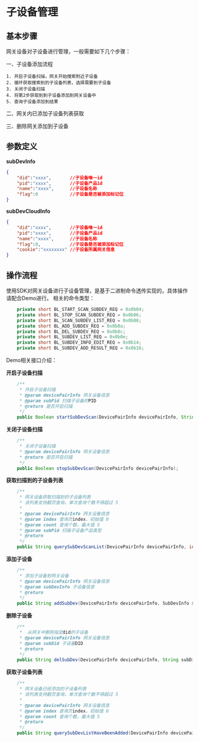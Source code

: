 # 子设备管理

## 基本步骤

网关设备对子设备进行管理，一般需要如下几个步骤：

一、子设备添加流程

    1. 开启子设备扫描，网关开始搜索附近子设备
    2. 循环获取搜索到的子设备列表，选择需要到子设备
    3. 关闭子设备扫描
    4. 将第2步获取到到子设备添加到网关设备中
    5. 查询子设备添加到结果

二、网关内已添加子设备列表获取

三、删除网关添加到子设备

## 参数定义

**subDevInfo**

```json
{
    "did":"xxxx",       //子设备唯一id
    "pid":"xxxx",       //子设备产品id
    "name":"xxxx",      //子设备名称
    "flag":0            //子设备是否被添加标记位
}
```

**subDevCloudInfo**

```json
{
    "did":"xxxx",       //子设备唯一id
    "pid":"xxxx",       //子设备产品id
    "name":"xxxx",      //子设备名称
    "flag":0,           //子设备是否被添加标记位
    "cookie":"xxxxxxxx" //子设备所属网关信息
}
```

## 操作流程

使用SDK对网关设备进行子设备管理，是基于二进制命令透传实现的，具体操作请配合Demo进行。
相关的命令类型：

```java
    private short BL_START_SCAN_SUBDEV_REQ = 0x0b04;
    private short BL_STOP_SCAN_SUBDEV_REQ = 0x0b06;
    private short BL_SCAN_SUBDEV_LIST_REQ = 0x0b08;
    private short BL_ADD_SUBDEV_REQ = 0x0b0a;
    private short BL_DEL_SUBDEV_REQ = 0x0b0c;
    private short BL_SUBDEV_LIST_REQ = 0x0b0e;
    private short BL_SUBDEV_INFO_EDIT_REQ = 0x0b14;
    private short BL_SUBDEV_ADD_RESULT_REQ = 0x0b16;
```

Demo相关接口介绍：

**开启子设备扫描**

```java
    /**
     * 开启子设备扫描
     * @param devicePairInfo 网关设备信息
     * @param subPid 扫描子设备的PID
     * @return 是否开启扫描
     */
    public Boolean startSubDevScan(DevicePairInfo devicePairInfo, String subPid);
```

**关闭子设备扫描**

```java
    /**
     * 关闭子设备扫描
     * @param devicePairInfo 网关设备信息
     * @return 是否开启扫描
     */
    public Boolean stopSubDevScan(DevicePairInfo devicePairInfo);
```
**获取扫描到的子设备列表**

```java
    /**
     * 网关设备获取扫描到的子设备列表
     * 该列表支持翻页查询，单次查询个数不得超过 5
     *
     * @param devicePairInfo 网关设备信息
     * @param index 查询页index，初始值 0
     * @param count 查询个数，最大值 5
     * @param subPid 扫描子设备产品类型
     * @return
     */
    public String querySubDevScanList(DevicePairInfo devicePairInfo, int index, int count, String subPid);
```
**添加子设备**

```java
    /**
     * 添加子设备到网关设备
     * @param devicePairInfo 网关设备信息
     * @param subDevInfo 子设备信息
     * @return
     */
    public String addSubDev(DevicePairInfo devicePairInfo, SubDevInfo subDevInfo);
```

**删除子设备**

```java
    /**
     *  从网关中删除指定did的子设备
     * @param devicePairInfo 网关设备信息
     * @param subDid 子设备DID
     * @return
     */
    public String delSubDev(DevicePairInfo devicePairInfo, String subDid);
```
**获取子设备列表**

```java
    /**
     * 网关设备已经添加的子设备列表
     * 该列表支持翻页查询，单次查询个数不得超过 5
     *
     * @param devicePairInfo 网关设备信息
     * @param index 查询页index，初始值 0
     * @param count 查询个数，最大值 5
     * @return
     */
    public String querySubDevListHaveBeenAdded(DevicePairInfo devicePairInfo, int index, int count);
```



